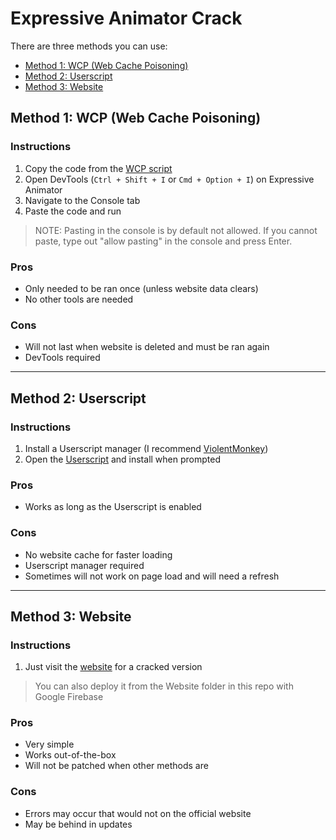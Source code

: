 # Expressive Animator Crack

There are three methods you can use:
- [Method 1: WCP (Web Cache Poisoning)](#method-1-wcp-web-cache-poisoning)
- [Method 2: Userscript](#method-2-userscript)
- [Method 3: Website](#method-3-website)

## Method 1: WCP (Web Cache Poisoning)
### Instructions
1. Copy the code from the [WCP script](https://github.com/danthekidd/Expressive-Animator-Crack/raw/main/Userscript/Expressive%20Animator%20Crack.user.js)
2. Open DevTools (`Ctrl + Shift + I` or `Cmd + Option + I`) on Expressive Animator
3. Navigate to the Console tab
4. Paste the code and run

> NOTE: Pasting in the console is by default not allowed. If you cannot paste, type out "allow pasting" in the console and press Enter.


### Pros
- Only needed to be ran once (unless website data clears)
- No other tools are needed

### Cons
- Will not last when website is deleted and must be ran again
- DevTools required

---

## Method 2: Userscript
### Instructions
1. Install a Userscript manager (I recommend [ViolentMonkey](https://violentmonkey.github.io/))
2. Open the [Userscript](https://raw.githubusercontent.com/danthekidd/Expressive-Animator-Crack/main/WCP/Expressive%20Animator%20Crack.js) and install when prompted

### Pros
- Works as long as the Userscript is enabled

### Cons
- No website cache for faster loading
- Userscript manager required
- Sometimes will not work on page load and will need a refresh

---

## Method 3: Website
### Instructions
1. Just visit the [website](https://expressive-animator-cracked.web.app/) for a cracked version

> You can also deploy it from the Website folder in this repo with Google Firebase

### Pros
- Very simple
- Works out-of-the-box
- Will not be patched when other methods are

### Cons
- Errors may occur that would not on the official website
- May be behind in updates

